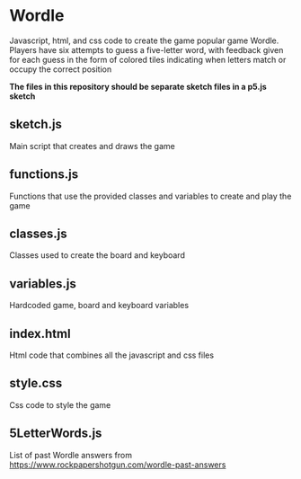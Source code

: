 # Wordle
Javascript, html, and css code to create the game popular game Wordle. Players have six attempts to guess a five-letter word, with feedback given for each guess in the form of colored tiles indicating when letters match or occupy the correct position

**The files in this repository should be separate sketch files in a p5.js sketch**

## sketch.js
Main script that creates and draws the game

## functions.js
Functions that use the provided classes and variables to create and play the game

## classes.js
Classes used to create the board and keyboard

## variables.js
Hardcoded game, board and keyboard variables

## index.html
Html code that combines all the javascript and css files

## style.css
Css code to style the game

## 5LetterWords.js
List of past Wordle answers from https://www.rockpapershotgun.com/wordle-past-answers 

